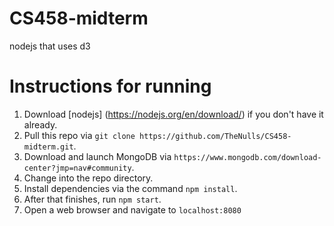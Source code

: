 # CS458-midterm
nodejs that uses d3
# Instructions for running
1. Download [nodejs] (https://nodejs.org/en/download/) if you don't have it already.
2. Pull this repo via `git clone https://github.com/TheNulls/CS458-midterm.git`.
3. Download and launch MongoDB via `https://www.mongodb.com/download-center?jmp=nav#community`.
4. Change into the repo directory.
5. Install dependencies via the command `npm install`.
6. After that finishes, run `npm start`.
7. Open a web browser and navigate to `localhost:8080`
